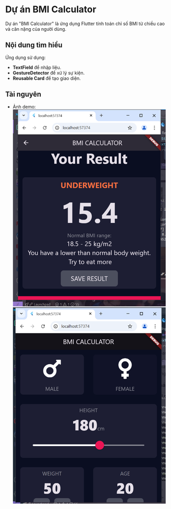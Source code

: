 # Dự án BMI Calculator

Dự án "BMI Calculator" là ứng dụng Flutter tính toán chỉ số BMI từ chiều cao và cân nặng của người dùng.

## Nội dung tìm hiểu

Ứng dụng sử dụng:
- **TextField** để nhập liệu.
- **GestureDetector** để xử lý sự kiện.
- **Reusable Card** để tạo giao diện.

## Tài nguyên

- Ảnh demo:
  ![Ảnh demo 1](assets/image/demo.png)
  ![Ảnh demo 2](assets/image/image.png)